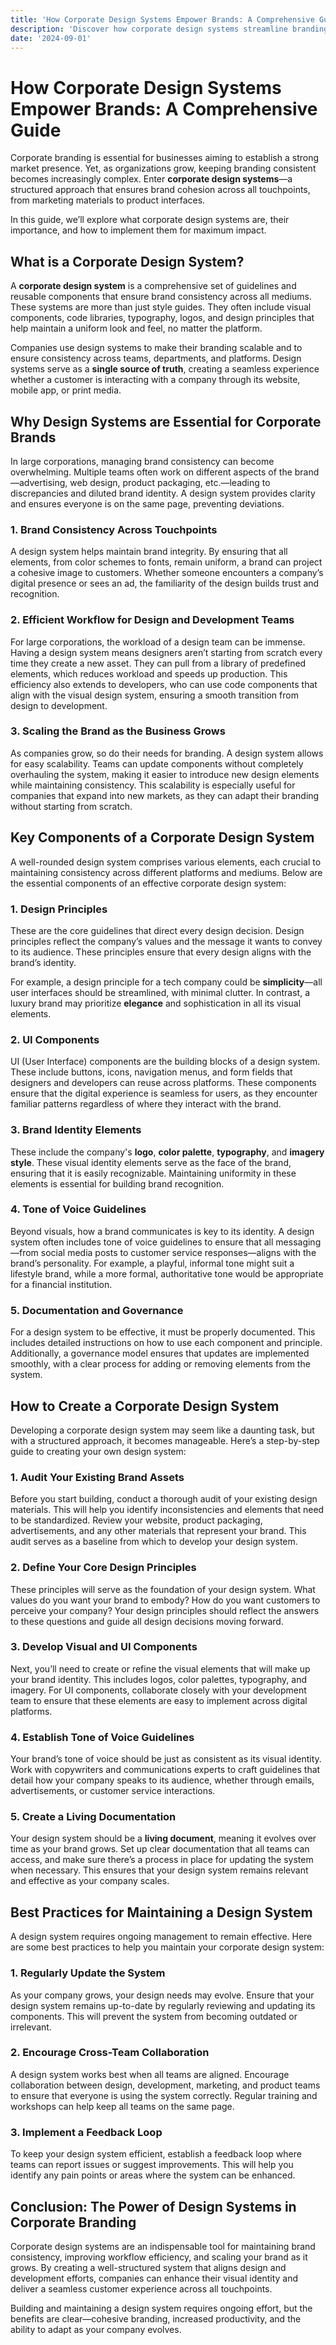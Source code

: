 ```yaml
---
title: 'How Corporate Design Systems Empower Brands: A Comprehensive Guide'
description: 'Discover how corporate design systems streamline branding, enhance consistency, and optimize workflows in companies of all sizes.'
date: '2024-09-01'
---
```


# How Corporate Design Systems Empower Brands: A Comprehensive Guide

Corporate branding is essential for businesses aiming to establish a strong market presence. Yet, as organizations grow, keeping branding consistent becomes increasingly complex. Enter **corporate design systems**—a structured approach that ensures brand cohesion across all touchpoints, from marketing materials to product interfaces.

In this guide, we’ll explore what corporate design systems are, their importance, and how to implement them for maximum impact.

## What is a Corporate Design System?

A **corporate design system** is a comprehensive set of guidelines and reusable components that ensure brand consistency across all mediums. These systems are more than just style guides. They often include visual components, code libraries, typography, logos, and design principles that help maintain a uniform look and feel, no matter the platform.

Companies use design systems to make their branding scalable and to ensure consistency across teams, departments, and platforms. Design systems serve as a **single source of truth**, creating a seamless experience whether a customer is interacting with a company through its website, mobile app, or print media.

## Why Design Systems are Essential for Corporate Brands

In large corporations, managing brand consistency can become overwhelming. Multiple teams often work on different aspects of the brand—advertising, web design, product packaging, etc.—leading to discrepancies and diluted brand identity. A design system provides clarity and ensures everyone is on the same page, preventing deviations.

### 1. **Brand Consistency Across Touchpoints**

A design system helps maintain brand integrity. By ensuring that all elements, from color schemes to fonts, remain uniform, a brand can project a cohesive image to customers. Whether someone encounters a company’s digital presence or sees an ad, the familiarity of the design builds trust and recognition.

### 2. **Efficient Workflow for Design and Development Teams**

For large corporations, the workload of a design team can be immense. Having a design system means designers aren’t starting from scratch every time they create a new asset. They can pull from a library of predefined elements, which reduces workload and speeds up production. This efficiency also extends to developers, who can use code components that align with the visual design system, ensuring a smooth transition from design to development.

### 3. **Scaling the Brand as the Business Grows**

As companies grow, so do their needs for branding. A design system allows for easy scalability. Teams can update components without completely overhauling the system, making it easier to introduce new design elements while maintaining consistency. This scalability is especially useful for companies that expand into new markets, as they can adapt their branding without starting from scratch.

## Key Components of a Corporate Design System

A well-rounded design system comprises various elements, each crucial to maintaining consistency across different platforms and mediums. Below are the essential components of an effective corporate design system:

### 1. **Design Principles**

These are the core guidelines that direct every design decision. Design principles reflect the company’s values and the message it wants to convey to its audience. These principles ensure that every design aligns with the brand’s identity.

For example, a design principle for a tech company could be **simplicity**—all user interfaces should be streamlined, with minimal clutter. In contrast, a luxury brand may prioritize **elegance** and sophistication in all its visual elements.

### 2. **UI Components**

UI (User Interface) components are the building blocks of a design system. These include buttons, icons, navigation menus, and form fields that designers and developers can reuse across platforms. These components ensure that the digital experience is seamless for users, as they encounter familiar patterns regardless of where they interact with the brand.

### 3. **Brand Identity Elements**

These include the company's **logo**, **color palette**, **typography**, and **imagery style**. These visual identity elements serve as the face of the brand, ensuring that it is easily recognizable. Maintaining uniformity in these elements is essential for building brand recognition.

### 4. **Tone of Voice Guidelines**

Beyond visuals, how a brand communicates is key to its identity. A design system often includes tone of voice guidelines to ensure that all messaging—from social media posts to customer service responses—aligns with the brand’s personality. For example, a playful, informal tone might suit a lifestyle brand, while a more formal, authoritative tone would be appropriate for a financial institution.

### 5. **Documentation and Governance**

For a design system to be effective, it must be properly documented. This includes detailed instructions on how to use each component and principle. Additionally, a governance model ensures that updates are implemented smoothly, with a clear process for adding or removing elements from the system.

## How to Create a Corporate Design System

Developing a corporate design system may seem like a daunting task, but with a structured approach, it becomes manageable. Here’s a step-by-step guide to creating your own design system:

### 1. **Audit Your Existing Brand Assets**

Before you start building, conduct a thorough audit of your existing design materials. This will help you identify inconsistencies and elements that need to be standardized. Review your website, product packaging, advertisements, and any other materials that represent your brand. This audit serves as a baseline from which to develop your design system.

### 2. **Define Your Core Design Principles**

These principles will serve as the foundation of your design system. What values do you want your brand to embody? How do you want customers to perceive your company? Your design principles should reflect the answers to these questions and guide all design decisions moving forward.

### 3. **Develop Visual and UI Components**

Next, you’ll need to create or refine the visual elements that will make up your brand identity. This includes logos, color palettes, typography, and imagery. For UI components, collaborate closely with your development team to ensure that these elements are easy to implement across digital platforms.

### 4. **Establish Tone of Voice Guidelines**

Your brand’s tone of voice should be just as consistent as its visual identity. Work with copywriters and communications experts to craft guidelines that detail how your company speaks to its audience, whether through emails, advertisements, or customer service interactions.

### 5. **Create a Living Documentation**

Your design system should be a **living document**, meaning it evolves over time as your brand grows. Set up clear documentation that all teams can access, and make sure there’s a process in place for updating the system when necessary. This ensures that your design system remains relevant and effective as your company scales.

## Best Practices for Maintaining a Design System

A design system requires ongoing management to remain effective. Here are some best practices to help you maintain your corporate design system:

### 1. **Regularly Update the System**

As your company grows, your design needs may evolve. Ensure that your design system remains up-to-date by regularly reviewing and updating its components. This will prevent the system from becoming outdated or irrelevant.

### 2. **Encourage Cross-Team Collaboration**

A design system works best when all teams are aligned. Encourage collaboration between design, development, marketing, and product teams to ensure that everyone is using the system correctly. Regular training and workshops can help keep all teams on the same page.

### 3. **Implement a Feedback Loop**

To keep your design system efficient, establish a feedback loop where teams can report issues or suggest improvements. This will help you identify any pain points or areas where the system can be enhanced.

## Conclusion: The Power of Design Systems in Corporate Branding

Corporate design systems are an indispensable tool for maintaining brand consistency, improving workflow efficiency, and scaling your brand as it grows. By creating a well-structured system that aligns design and development efforts, companies can enhance their visual identity and deliver a seamless customer experience across all touchpoints. 

Building and maintaining a design system requires ongoing effort, but the benefits are clear—cohesive branding, increased productivity, and the ability to adapt as your company evolves.

